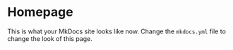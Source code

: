 # Homepage

This is what your MkDocs site looks like now. Change the `mkdocs.yml` file to change the look of this page.
